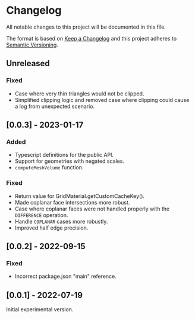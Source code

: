 # Changelog
All notable changes to this project will be documented in this file.

The format is based on [Keep a Changelog](http://keepachangelog.com/en/1.0.0/)
and this project adheres to [Semantic Versioning](http://semver.org/spec/v2.0.0.html).

## Unreleased
### Fixed
- Case where very thin triangles would not be clipped.
- Simplified clipping logic and removed case where clipping could cause a log from unexpected scenario.

## [0.0.3] - 2023-01-17
### Added
- Typescript definitions for the public API.
- Support for geometries with negated scales.
- `computeMeshVolume` function.

### Fixed
- Return value for GridMaterial.getCustomCacheKey().
- Made coplanar face intersections more robust.
- Case where coplanar faces were not handled properly with the `DIFFERENCE` operation.
- Handle `COPLANAR` cases more robustly.
- Improved half edge precision.

## [0.0.2] - 2022-09-15
### Fixed
- Incorrect package.json "main" reference.

## [0.0.1] - 2022-07-19

Initial experimental version.
